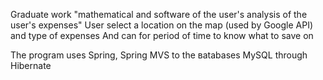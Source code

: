 Graduate work "mathematical and software of the user's analysis of the user's expenses" User select a location on the map (used by Google API) and type of expenses And can for period of time to know what to save on

The program uses Spring, Spring MVS to the вatabases MySQL through Hibernate
